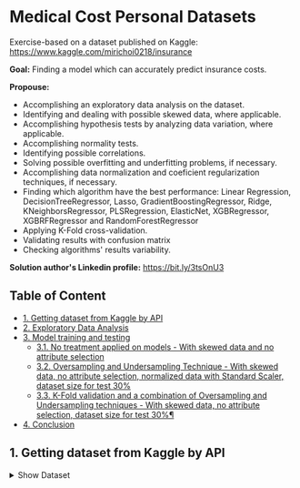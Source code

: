 # Medical Cost Personal Datasets

Exercise-based on a dataset published on Kaggle: https://www.kaggle.com/mirichoi0218/insurance

**Goal:** Finding a model which can accurately predict insurance costs.

**Propouse:**

- Accomplishing an exploratory data analysis on the dataset.
- Identifying and dealing with possible skewed data, where applicable.
- Accomplishing hypothesis tests by analyzing data variation, where applicable.
- Accomplishing normality tests.
- Identifying possible correlations.
- Solving possible overfitting and underfitting problems, if necessary.
- Accomplishing data normalization and coeficient regularization techniques, if necessary.
- Finding which algorithm have the best performance: Linear Regression, DecisionTreeRegressor, Lasso, GradientBoostingRegressor, Ridge, KNeighborsRegressor, PLSRegression, ElasticNet, XGBRegressor, XGBRFRegressor and RandomForestRegressor
- Applying K-Fold cross-validation.
- Validating results with confusion matrix
- Checking algorithms' results variability.

**Solution author's Linkedin profile:** https://bit.ly/3tsOnU3

## Table of Content
- [1. Getting dataset from Kaggle by API]()
- [2. Exploratory Data Analysis]()
- [3. Model training and testing]()
  * [3.1. No treatment applied on models - With skewed data and no attribute selection]()
  * [3.2. Oversampling and Undersampling Technique - With skewed data, no attribute selection, normalized data with Standard Scaler, dataset size for test 30%]()
  * [3.3. K-Fold validation and a combination of Oversampling and Undersampling techniques - With skewed data, no attribute selection, dataset size for test 30%¶]()
- [4. Conclusion]()

## 1. Getting dataset from Kaggle by API

<details><summary>Show Dataset</summary>
<p align="center">
  <img src="https://github.com/TheVini/DataScience/blob/master/regression/insurance_forecast/src/Image_001.png" width="350">
</p>
 <p align="center">
  <img src="https://github.com/TheVini/DataScience/blob/master/regression/insurance_forecast/src/Image_002.png" width="100">
</p>
</details>
